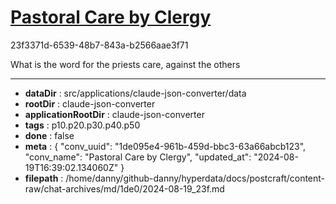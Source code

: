 # [Pastoral Care by Clergy](https://claude.ai/chat/1de095e4-961b-459d-bbc3-63a66abcb123)

23f3371d-6539-48b7-843a-b2566aae3f71

What is the word for the priests care, against the others

---

* **dataDir** : src/applications/claude-json-converter/data
* **rootDir** : claude-json-converter
* **applicationRootDir** : claude-json-converter
* **tags** : p10.p20.p30.p40.p50
* **done** : false
* **meta** : {
  "conv_uuid": "1de095e4-961b-459d-bbc3-63a66abcb123",
  "conv_name": "Pastoral Care by Clergy",
  "updated_at": "2024-08-19T16:39:02.134060Z"
}
* **filepath** : /home/danny/github-danny/hyperdata/docs/postcraft/content-raw/chat-archives/md/1de0/2024-08-19_23f.md